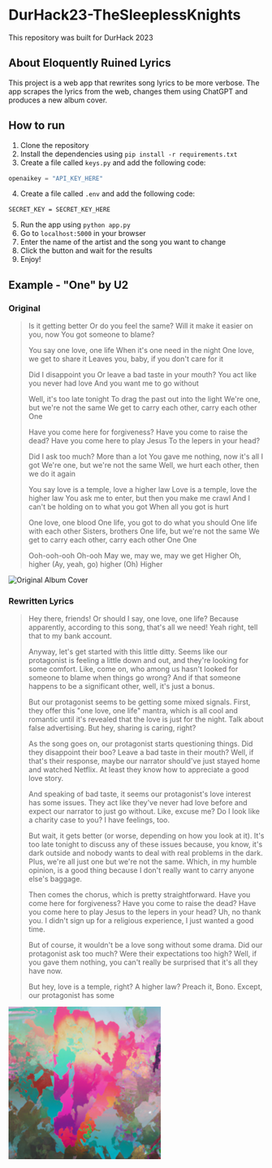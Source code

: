 # DurHack23-TheSleeplessKnights

This repository was built for DurHack 2023

## About Eloquently Ruined Lyrics

This project is a web app that rewrites song lyrics to be more verbose. The app scrapes the lyrics from the web, changes
them using ChatGPT and produces a new album cover.

## How to run

1. Clone the repository
2. Install the dependencies using `pip install -r requirements.txt`
3. Create a file called `keys.py` and add the following code:

```python
openaikey = "API_KEY_HERE"
```

4. Create a file called `.env` and add the following code:

```dotenv
SECRET_KEY = SECRET_KEY_HERE
```

5. Run the app using `python app.py`
6. Go to `localhost:5000` in your browser
7. Enter the name of the artist and the song you want to change
8. Click the button and wait for the results
9. Enjoy!

## Example - "One" by U2

### Original

> Is it getting better
> Or do you feel the same?
> Will it make it easier on you, now
> You got someone to blame?
>
> You say one love, one life
> When it's one need in the night
> One love, we get to share it
> Leaves you, baby, if you don't care for it
>
>Did I disappoint you
> Or leave a bad taste in your mouth?
> You act like you never had love
> And you want me to go without
>
>Well, it's too late tonight
> To drag the past out into the light
> We're one, but we're not the same
> We get to carry each other, carry each other
> One
>
>Have you come here for forgiveness?
> Have you come to raise the dead?
> Have you come here to play Jesus
> To the lepers in your head?
>
>Did I ask too much? More than a lot
> You gave me nothing, now it's all I got
> We're one, but we're not the same
> Well, we hurt each other, then we do it again
>
>You say love is a temple, love a higher law
> Love is a temple, love the higher law
> You ask me to enter, but then you make me crawl
> And I can't be holding on to what you got
> When all you got is hurt
>
>One love, one blood
> One life, you got to do what you should
> One life with each other
> Sisters, brothers
> One life, but we're not the same
> We get to carry each other, carry each other
> One
> One
>
>Ooh-ooh-ooh
> Oh-ooh
> May we, may we, may we get
> Higher
> Oh, higher
(Ay, yeah, go) higher
(Oh) Higher

![Original Album Cover](https://upload.wikimedia.org/wikipedia/en/8/86/U2_One.png)

### Rewritten Lyrics

> Hey there, friends! Or should I say, one love, one life? Because apparently, according to this song, that's all we
> need! Yeah right, tell that to my bank account.
>
>Anyway, let's get started with this little ditty. Seems like our protagonist is feeling a little down and out, and
> they're looking for some comfort. Like, come on, who among us hasn't looked for someone to blame when things go wrong?
> And if that someone happens to be a significant other, well, it's just a bonus.
>
>But our protagonist seems to be getting some mixed signals. First, they offer this "one love, one life" mantra, which
> is all cool and romantic until it's revealed that the love is just for the night. Talk about false advertising. But
> hey,
> sharing is caring, right?
>
>As the song goes on, our protagonist starts questioning things. Did they disappoint their boo? Leave a bad taste in
> their mouth? Well, if that's their response, maybe our narrator should've just stayed home and watched Netflix. At
> least
> they know how to appreciate a good love story.
>
>And speaking of bad taste, it seems our protagonist's love interest has some issues. They act like they've never had
> love before and expect our narrator to just go without. Like, excuse me? Do I look like a charity case to you? I have
> feelings, too.
>
>But wait, it gets better (or worse, depending on how you look at it). It's too late tonight to discuss any of these
> issues because, you know, it's dark outside and nobody wants to deal with real problems in the dark. Plus, we're all
> just one but we're not the same. Which, in my humble opinion, is a good thing because I don't really want to carry
> anyone else's baggage.
>
>Then comes the chorus, which is pretty straightforward. Have you come here for forgiveness? Have you come to raise the
> dead? Have you come here to play Jesus to the lepers in your head? Uh, no thank you. I didn't sign up for a religious
> experience, I just wanted a good time.
>
>But of course, it wouldn't be a love song without some drama. Did our protagonist ask too much? Were their expectations
> too high? Well, if you gave them nothing, you can't really be surprised that it's all they have now.
>
>But hey, love is a temple, right? A higher law? Preach it, Bono. Except, our protagonist has some

![Generated Album Cover](/static/images/example.png)
